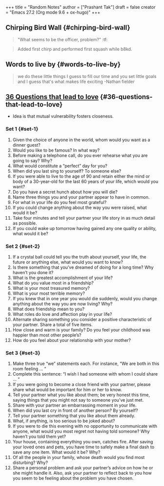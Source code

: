 +++
title = "Random Notes"
author = ["Prashant Tak"]
draft = false
creator = "Emacs 27.2 (Org mode 9.6 + ox-hugo)"
+++

## Chirping Bird Wall {#chirping-bird-wall}

> "What seems to be the officer, problem?" :tf:

<!--quoteend-->

> Added first chirp and performed first squash while b8kd.


## Words to live by {#words-to-live-by}

> we do these little things I guess to
> fill our time and you set little goals
> and I guess that's what makes life
> exciting
> -Nathan fielder


## [36 Questions that lead to love](https://www.nytimes.com/2015/01/09/style/no-37-big-wedding-or-small.html) {#36-questions-that-lead-to-love}

-   Idea is that mutual vulnerability fosters closeness.


### Set 1 {#set-1}

1.  Given the choice of anyone in the world, whom would you want as a dinner guest?
2.  Would you like to be famous? In what way?
3.  Before making a telephone call, do you ever rehearse what you are going to say? Why?
4.  What would constitute a “perfect” day for you?
5.  When did you last sing to yourself? To someone else?
6.  If you were able to live to the age of 90 and retain either the mind or body of a 30-year-old for the last 60 years of your life, which would you want?
7.  Do you have a secret hunch about how you will die?
8.  Name three things you and your partner appear to have in common.
9.  For what in your life do you feel most grateful?
10. If you could change anything about the way you were raised, what would it be?
11. Take four minutes and tell your partner your life story in as much detail as possible.
12. If you could wake up tomorrow having gained any one quality or ability, what would it be?


### Set 2 {#set-2}

1.  If a crystal ball could tell you the truth about yourself, your life, the future or anything else, what would you want to know?
2.  Is there something that you’ve dreamed of doing for a long time? Why haven’t you done it?
3.  What is the greatest accomplishment of your life?
4.  What do you value most in a friendship?
5.  What is your most treasured memory?
6.  What is your most terrible memory?
7.  If you knew that in one year you would die suddenly, would you change anything about the way you are now living? Why?
8.  What does friendship mean to you?
9.  What roles do love and affection play in your life?
10. Alternate sharing something you consider a positive characteristic of your partner. Share a total of five items.
11. How close and warm is your family? Do you feel your childhood was happier than most other people’s?
12. How do you feel about your relationship with your mother?


### Set 3 {#set-3}

1.  Make three true “we” statements each. For instance, “We are both in this room feeling ... “
2.  Complete this sentence: “I wish I had someone with whom I could share ... “
3.  If you were going to become a close friend with your partner, please share what would be important for him or her to know.
4.  Tell your partner what you like about them; be very honest this time, saying things that you might not say to someone you’ve just met.
5.  Share with your partner an embarrassing moment in your life.
6.  When did you last cry in front of another person? By yourself?
7.  Tell your partner something that you like about them already.
8.  What, if anything, is too serious to be joked about?
9.  If you were to die this evening with no opportunity to communicate with anyone, what would you most regret not having told someone? Why haven’t you told them yet?
10. Your house, containing everything you own, catches fire. After saving your loved ones and pets, you have time to safely make a final dash to save any one item. What would it be? Why?
11. Of all the people in your family, whose death would you find most disturbing? Why?
12. Share a personal problem and ask your partner’s advice on how he or she might handle it. Also, ask your partner to reflect back to you how you seem to be feeling about the problem you have chosen.
